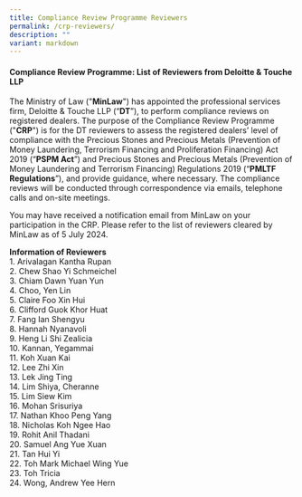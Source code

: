 ```yaml
---
title: Compliance Review Programme Reviewers
permalink: /crp-reviewers/
description: ""
variant: markdown
---
```

#### **Compliance Review Programme: List of Reviewers from Deloitte &amp; Touche LLP**

The Ministry of Law ("**MinLaw**") has appointed the professional services firm, Deloitte &amp; Touche LLP (“**DT**”), to perform compliance reviews on registered dealers. The purpose of the Compliance Review Programme ("**CRP**") is for the DT reviewers to assess the registered dealers’ level of compliance with the Precious Stones and Precious Metals (Prevention of Money Laundering, Terrorism Financing and Proliferation Financing) Act 2019 (“**PSPM Act**”) and Precious Stones and Precious Metals (Prevention of Money Laundering and Terrorism Financing) Regulations 2019 (“**PMLTF Regulations**”), and provide guidance, where necessary. The compliance reviews will be conducted through correspondence via emails, telephone calls and on-site meetings.

You may have received a notification email from MinLaw on your participation in the CRP. Please refer to the list of reviewers cleared by MinLaw as of 5 July 2024.

**Information of Reviewers**
<br>1. Arivalagan Kantha Rupan<br>2. Chew Shao Yi Schmeichel<br>3. Chiam Dawn Yuan Yun<br>4. Choo, Yen Lin<br>5. Claire Foo Xin Hui<br>6. Clifford Guok Khor Huat<br>7. Fang Ian Shengyu<br>8. Hannah Nyanavoli<br>9.	Heng Li Shi Zealicia<br>
10. Kannan, Yegammai<br>11. Koh Xuan Kai
<br>12.	Lee Zhi Xin<br>13. Lek Jing Ting
<br>14.	Lim Shiya, Cheranne<br>15.	Lim Siew Kim<br>16. Mohan Srisuriya<br>17. Nathan Khoo Peng Yang<br>18. Nicholas Koh Ngee Hao<br>19. Rohit Anil Thadani<br>20. Samuel Ang Yue Xuan<br>21. Tan Hui Yi <br>22. Toh Mark Michael Wing Yue
<br>23.	Toh Tricia<br>24. Wong, Andrew Yee Hern